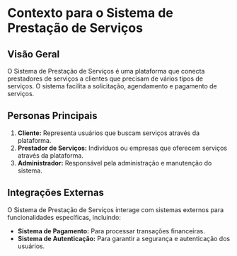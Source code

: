 # Contexto para o Sistema de Prestação de Serviços

## Visão Geral

O Sistema de Prestação de Serviços é uma plataforma que conecta prestadores de serviços a clientes que precisam de vários tipos de serviços. O sistema facilita a solicitação, agendamento e pagamento de serviços.

## Personas Principais

1. **Cliente:** Representa usuários que buscam serviços através da plataforma.
2. **Prestador de Serviços:** Indivíduos ou empresas que oferecem serviços através da plataforma.
3. **Administrador:** Responsável pela administração e manutenção do sistema.

## Integrações Externas

O Sistema de Prestação de Serviços interage com sistemas externos para funcionalidades específicas, incluindo:

- **Sistema de Pagamento:** Para processar transações financeiras.
- **Sistema de Autenticação:** Para garantir a segurança e autenticação dos usuários.

